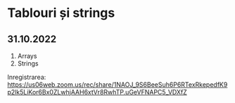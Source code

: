 # Tablouri și strings
## 31.10.2022

1. Arrays
2. Strings

Inregistrarea: https://us06web.zoom.us/rec/share/1NAOJ_9S6BeeSuh6P6RTexRkepedfK9p2lk5LiKor6Bx0ZLwhjAAH6xtVr8RwhTP.uGeVFNAPC5_VDXfZ